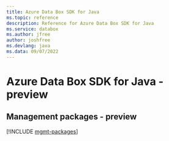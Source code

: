 ```yaml
---
title: Azure Data Box SDK for Java
ms.topic: reference
description: Reference for Azure Data Box SDK for Java
ms.service: databox
ms.author: jfree
author: joshfree
ms.devlang: java
ms.data: 09/07/2022
---
```

# Azure Data Box SDK for Java - preview

## Management packages - preview
[!INCLUDE [mgmt-packages](data-box-mgmt-index.md)]